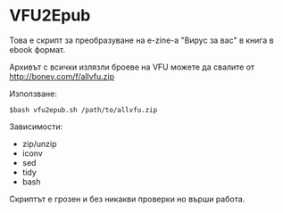 VFU2Epub
========

Това е скрипт за преобразуване на e-zine-а "Вирус за вас" в книга в ebook формат.

Архивът с всички излязли броеве на VFU можете да свалите от http://bonev.com/f/allvfu.zip

Използване:

	$bash vfu2epub.sh /path/to/allvfu.zip

Зависимости:

* zip/unzip
* iconv
* sed
* tidy
* bash

Скриптът е грозен и без никакви проверки но върши работа.
